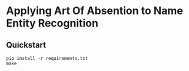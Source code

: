 # Applying Art Of Absention to Name Entity Recognition

## Quickstart

```
pip install -r requirements.txt
make
```